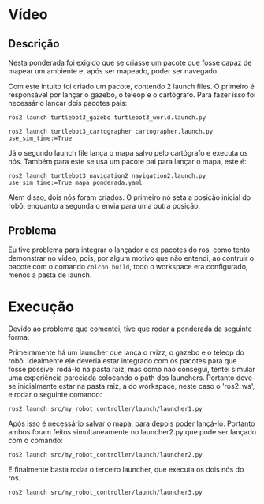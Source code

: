 # Vídeo


## Descrição

Nesta ponderada foi exigido que se criasse um pacote que fosse capaz de mapear um ambiente e, após ser mapeado, poder ser navegado.

Com este intuito foi criado um pacote, contendo 2 launch files. O primeiro é responsável por lançar o gazebo, o teleop e o cartógrafo. Para fazer isso foi necessário lançar dois pacotes pais:

```
ros2 launch turtlebot3_gazebo turtlebot3_world.launch.py
```

```
ros2 launch turtlebot3_cartographer cartographer.launch.py use_sim_time:=True 
```

Já o segundo launch file lança o mapa salvo pelo cartógrafo e executa os nós. Também para este se usa um pacote pai para lançar o mapa, este é:

```
ros2 launch turtlebot3_navigation2 navigation2.launch.py use_sim_time:=True mapa_ponderada.yaml
```

Além disso, dois nós foram criados. O primeiro nó seta a posição inicial do robô, enquanto a segunda o envia para uma outra posição.

## Problema

Eu tive problema para integrar o lançador e os pacotes do ros, como tento demonstrar no vídeo, pois, por algum motivo que não entendi, ao contruir o pacote com o comando ```colcon build```, todo o workspace era configurado, menos a pasta de launch.


# Execução

Devido ao problema que comentei, tive que rodar a ponderada da seguinte forma:

Primeiramente há um launcher que lança o rvizz, o gazebo e o teleop do robô. Idealmente ele deveria estar integrado com os pacotes para que fosse possível rodá-lo na pasta raiz, mas como não consegui, tentei simular uma experiência pareciada colocando o path dos launchers. Portanto deve-se inicialmente estar na pasta raiz, a do workspace, neste caso o 'ros2_ws', e rodar o seguinte comando:

```
ros2 launch src/my_robot_controller/launch/launcher1.py
```

Após isso é necessário salvar o mapa, para depois poder lançá-lo. Portanto ambos foram feitos simultaneamente no launcher2.py que pode ser lançado com o comando:

```
ros2 launch src/my_robot_controller/launch/launcher2.py
```

E finalmente basta rodar o terceiro launcher, que executa os dois nós do ros.

```
ros2 launch src/my_robot_controller/launch/launcher3.py
```